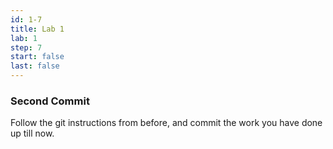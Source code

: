 ```yaml
---
id: 1-7
title: Lab 1
lab: 1
step: 7
start: false
last: false
---
```


### Second Commit

Follow the git instructions from before, and commit the work you have done up till now.